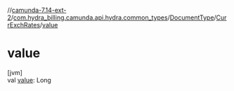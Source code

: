 //[camunda-7.14-ext-2](../../../../index.md)/[com.hydra_billing.camunda.api.hydra.common_types](../../index.md)/[DocumentType](../index.md)/[CurrExchRates](index.md)/[value](value.md)

# value

[jvm]\
val [value](value.md): Long
